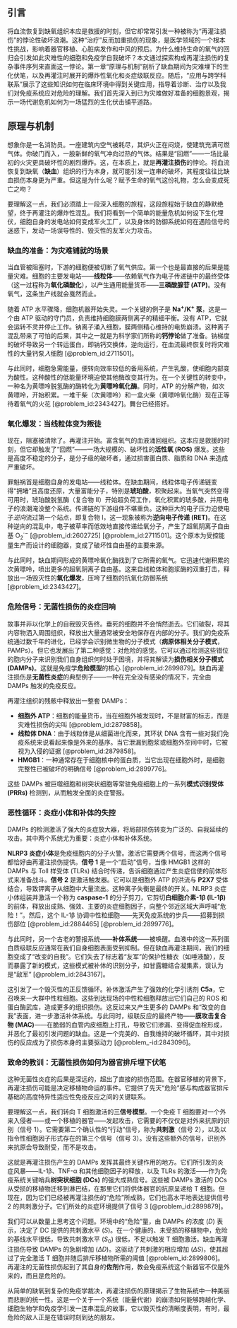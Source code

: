 ## 引言
将血流恢复到缺氧组织本应是救援的时刻，但它却常常引发一种被称为“再灌注损伤”的悖论性破坏浪潮。这种“治疗”反而加重损伤的现象，是医学领域的一个根本性挑战，影响着器官移植、心脏病发作和中风的预后。为什么维持生命的氧气的回归会引发如此灾难性的细胞和免疫学自我破坏？本文通过探索构成再灌注损伤的复杂事件序列来直面这一悖论。第一章“原理与机制”剖析了缺血期间为灾难埋下的生化伏笔，以及再灌注时展开的爆炸性氧化和炎症级联反应。随后，“应用与跨学科联系”展示了这些知识如何在临床环境中得到关键应用，指导着诊断、治疗以及我们对免疫系统应对危险的理解。我们首先深入到已为灾难做好准备的细胞景观，揭示一场代谢危机如何为一场猛烈的生化伏击铺平道路。

## 原理与机制

想象你是一名消防员。一座建筑内空气被耗尽，其炉火正在闷烧，使建筑充满可燃气体。你破门而入，一股新鲜的氧气冲向过热的气体。结果是“回燃”——一场比最初的火灾更具破坏性的剧烈爆炸。这，在本质上，就是**再灌注损伤**的悖论。将血流恢复到缺氧（**缺血**）组织的行为本身，就可能引发一连串的破坏，其程度往往比缺血损伤本身更为严重。但这是为什么呢？赋予生命的氧气这份礼物，怎么会变成死亡之吻？

要理解这一点，我们必须踏上一段深入细胞的旅程，这段旅程始于缺血的静默绝望，终于再灌注的爆炸性混乱。我们将看到一个简单的能量危机如何设下生化埋伏，细胞自身的发电站如何变成军火工厂，以及身体的防御系统如何在遇险信号的迷惑下，发动一场误导性的、毁灭性的友军火力攻击。

### 缺血的准备：为灾难铺就的场景

当血管被阻塞时，下游的细胞便被切断了氧气供应。第一个也是最直接的后果是能量灾难。细胞的主要发电站——**线粒体**——依赖氧气作为电子传递链中的最终受体（这一过程称为**氧化磷酸化**），以产生通用能量货币——**三磷酸腺苷 (ATP)**。没有氧气，这条生产线就会戛然而止。

随着 ATP 水平骤降，细胞机器开始失灵。一个关键的例子是 **$\mathrm{Na^+}/\mathrm{K^+}$ 泵**，这是一个由 ATP 驱动的守门员，负责维持细胞膜两侧离子的精细平衡。没有 ATP，它就会运转不灵并停止工作。钠离子涌入细胞，膜两侧精心维持的电势崩溃。这种离子混乱带来了可怕的后果，其中之一就是为科学家们所称的**钙悖论**做了准备。钠梯度的破坏导致另一个转运蛋白，即钠钙交换体，逆向运行，在血流最终恢复时将灾难性的大量钙泵*入*细胞 [@problem_id:2711501]。

与此同时，细胞急需能量，便转向效率较低的备用系统，产生乳酸，使细胞内部变为酸性。这种酸性的低能量环境迫使其他酶改变其行为。在一个关键性的转变中，一种名为黄嘌呤脱氢酶的酶转化为**黄嘌呤氧化酶**。同时，ATP 的分解产物，如次黄嘌呤，开始积累。一堆干柴（次黄嘌呤）和一盒火柴（黄嘌呤氧化酶）现在正等待着氧气的火花 [@problem_id:2343427]。舞台已经搭好。

### 氧化爆发：当线粒体变为叛徒

现在，阻塞被清除了。再灌注开始。富含氧气的血液涌回组织。这本应是救援的时刻，但它却触发了“回燃”——一场大规模的、破坏性的**活性氧 (ROS)** 爆发。这些是高度不稳定的分子，是分子级的破坏者，通过损害蛋白质、脂质和 DNA 来造成严重破坏。

罪魁祸首是细胞自身的发电站——线粒体。在缺血期间，线粒体电子传递链变得“拥堵”且高度还原，大量富能分子，特别是**琥珀酸**，积聚起来。当氧气突然变得可用时，琥珀酸脱氢酶（复合物 II）开始超负荷工作，氧化积累的琥多酸，并用电子的浪潮淹没整个系统。传递链的下游组件不堪重负。这种巨大的电子压力迫使电子*逆向*流过第一个站点，即复合物 I，这一现象被称为**逆向电子传递 (RET)**。在这种逆向的混乱中，电子被草率而低效地直接传递给氧分子，产生了超氧阴离子自由基 $\mathrm{O_2^{\cdot -}}$ [@problem_id:2602725] [@problem_id:2711501]。这个原本为受控能量生产而设计的细胞器，变成了破坏性自由基的主要来源。

与此同时，缺血期间形成的黄嘌呤氧化酶找到了它所需的氧气。它迅速代谢积累的次黄嘌呤，喷出更多的超氧阴离子自由基。这来自线粒体和胞浆酶的双重打击，释放出一场毁灭性的**氧化爆发**，压垮了细胞的抗氧化防御系统 [@problem_id:2343427]。

### 危险信号：无菌性损伤的炎症回响

故事并非以化学上的自我毁灭告终。垂死的细胞并不会悄然逝去。它们破裂，将其内容物洒入周围组织，释放出大量通常被安全地保存在内部的分子。我们的免疫系统通过数千年的进化，已经学会识别微生物的分子模式（**病原体相关分子模式**，PAMPs）。但它也发展出了第二种感觉：对危险的感觉。它可以通过检测这些错位的胞内分子来识别我们自身组织何时处于困境，并将其解读为**损伤相关分子模式 (DAMPs)**。这就是免疫学**危险模型**的核心 [@problem_id:2899879]。缺血再灌注损伤是**无菌性炎症**的典型例子——一种在完全没有感染的情况下，完全由 DAMPs 触发的免疫反应。

再灌注组织的残骸中释放出一整套 DAMPs：
- **细胞外 ATP**：细胞的能量货币，当在细胞外被发现时，不是财富的标志，而是灾难性损伤的尖叫 [@problem_id:2879858]。
- **线粒体 DNA**：由于线粒体是从细菌进化而来，其环状 DNA 含有一些对我们免疫系统来说看起来像是外来的基序。当它泄漏到胞浆或细胞外空间中时，它被视为入侵的证据 [@problem_id:2879858]。
- **HMGB1**：一种通常存在于细胞核中的蛋白质，当它出现在细胞外时，是细胞完整性已被破坏的明确信号 [@problem_id:2899776]。

这些 DAMPs 被巨噬细胞和树突状细胞等常驻免疫细胞上的一系列**模式识别受体 (PRRs)** 检测到，从而触发全面的炎症警报。

### 恶性循环：炎症小体和补体的失控

DAMPs 的检测激活了强大的炎症放大器，将局部损伤转变为广泛的、自我延续的攻击。其中两个系统尤为重要：炎症小体和补体系统。

**NLRP3 炎症小体**是免疫细胞内的分子火警。激活它需要两个信号，而这两个信号都恰好由再灌注损伤提供。**信号 1** 是一个“启动”信号，当像 HMGB1 这样的 DAMPs 与 Toll 样受体 (TLRs) 结合时传递，告诉细胞通过产生炎症信使的前体形式来准备战斗。**信号 2** 是激活触发器。它可以是细胞外 ATP 的洪流与 **P2X7** 受体结合，导致钾离子从细胞中大量流出。这种离子失衡是最终的开关。NLRP3 炎症小体组装并激活一个称为 **caspase-1** 的分子剪刀，它剪切**白细胞介素-1β (IL-1β)** 的前体，释放出成熟、强效、主要的炎症细胞因子，向整个邻近区域大声呼喊“危险！”。然后，这个 IL-1β 协调中性粒细胞——先天免疫系统的步兵——招募到损伤部位 [@problem_id:2884465] [@problem_id:2899776]。

与此同时，另一个古老的警报系统——**补体系统**——被唤醒。血液中的这一系列蛋白质级联反应通常在我们自身细胞表面受到抑制。但在缺血再灌注期间，我们的细胞变成了“改变的自我”。它们失去了标志着“友军”的保护性糖衣（如唾液酸），反而暴露了新的模式，这些模式被补体的识别分子，如甘露糖结合凝集素，误认为是“敌军” [@problem_id:2843167]。

这引发了一个毁灭性的正反馈循环。补体激活产生了强效的化学引诱剂 **C5a**，它召唤来一大群中性粒细胞。这些到达现场的中性粒细胞释放出它们自己的 ROS 和蛋白酶武库，造成更多的组织损伤。这反过来又产生更多的 DAMPs 和“改变的自我”表面，进一步激活补体系统。与此同时，级联反应的最终产物——**膜攻击复合物 (MAC)**——在脆弱的血管内皮细胞上打孔，导致它们渗漏、变得促血栓形成，并恶化了最初引发问题的缺血。这是一个完美的、自我维持的破坏循环，其中对损伤的反应成为了损伤本身的主要驱动力 [@problem_-id:2843096]。

### 致命的教训：无菌性损伤如何为器官排斥埋下伏笔

这种无菌性炎症的后果是深远的，超出了直接的损伤范围。在器官移植的背景下，再灌注损伤可能是决定移植物命运的事件。它提供了先天“危险”感与构成器官排斥基础的高度特异性适应性免疫反应之间的关键联系。

要理解这一点，我们转向 T 细胞激活的**三信号模型**。一个免疫 T 细胞要对一个外来入侵者——或一个移植的器官——发起攻击，它需要的不仅仅是对外来抗原的识别（信号 1）。它需要第二个确认性的“行动”信号，称为**共刺激**（信号 2），以及以指令性细胞因子形式存在的第三个信号（信号 3）。没有这些额外的信号，识别外来抗原会导致耐受，而不是攻击。

这就是再灌注损伤产生的 DAMPs 发挥其最终关键作用的地方。它们所引发的炎症风暴——IL-1β、TNF-α 和其他细胞因子的释放，以及 TLRs 的激活——作为免疫系统关键哨兵**树突状细胞 (DCs)** 的强大成熟信号。这些被 DAMPs 激活的 DCs 从受损的移植物迁移到淋巴结，在那里它们将供体器官的抗原呈递给 T 细胞。但现在，因为它们已经被再灌注损伤的“危险”所成熟，它们也高水平地表达提供信号 2 的共刺激分子。它们所处的炎症环境提供了信号 3 [@problem_id:2899879]。

我们可以从数量上思考这个问题。环境中的“危险”量，由 DAMPs 的浓度 ($D$) 表示，决定了 DC 提供的共刺激水平 ($S$)。在一个健康的、未受损的移植物中，危险的基线水平很低，导致共刺激水平 ($S_0$) 很低，不足以触发 T 细胞激活。缺血再灌注损伤导致 DAMPs 的急剧增加 ($\Delta D$)。这驱动了共刺激的相应增加 ($\Delta S$)，使其超过了完全激活 T 细胞并随后排斥移植物所需的阈值 [@problem_id:2899806]。再灌注的无菌性损伤起到了其自身的**佐剂**作用，教会免疫系统这个新器官不仅是外来的，而且是危险的。

从简单的缺氧到复杂的免疫学裁决，再灌注损伤的原理揭示了生物系统中一种美丽而悲剧的统一性。这是一个关于一个系统（能量代谢）的崩溃如何能够跨越化学、细胞生物学和免疫学引发一连串混乱的故事，它以毁灭性的清晰度表明，有时，最危险的敌人正是在错误时刻到达的朋友。


